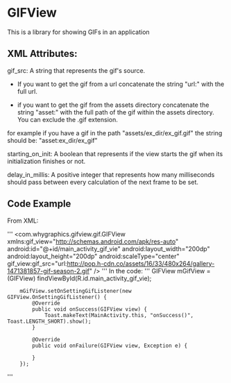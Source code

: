 # GIFView
This is a library for showing GIFs in an application

## XML Attributes:
 
 gif_src:
 A string that represents the gif's source.
 
 - If you want to get the gif from a url
 concatenate the string "url:" with the full url.
 
 - if you want to get the gif from the assets directory
 concatenate the string "asset:" with the full path of the gif
 within the assets directory. You can exclude the .gif extension.
 
 for example if you have a gif in the path "assets/ex_dir/ex_gif.gif"
 the string should be: "asset:ex_dir/ex_gif"
 
 
 starting_on_init:
 A boolean that represents if the view starts the gif
 when its initialization finishes or not.
 
 
 delay_in_millis:
 A positive integer that represents how many milliseconds
 should pass between every calculation of the next frame to be set.

## Code Example

From XML:

'''
<com.whygraphics.gifview.gif.GIFView xmlns:gif_view="http://schemas.android.com/apk/res-auto"
        android:id="@+id/main_activity_gif_vie"
        android:layout_width="200dp"
        android:layout_height="200dp"
        android:scaleType="center"
        gif_view:gif_src="url:http://pop.h-cdn.co/assets/16/33/480x264/gallery-1471381857-gif-season-2.gif" />
'''
In the code:
'''
GIFView mGifView = (GIFView) findViewById(R.id.main_activity_gif_vie);
        
        mGifView.setOnSettingGifListener(new GIFView.OnSettingGifListener() {
            @Override
            public void onSuccess(GIFView view) {
                Toast.makeText(MainActivity.this, "onSuccess()", Toast.LENGTH_SHORT).show();
            }

            @Override
            public void onFailure(GIFView view, Exception e) {

            }
        });
'''
